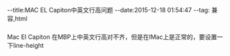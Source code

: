 --title:MAC EL Capiton中英文行高问题
--date:2015-12-18 01:54:47
--tag: 兼容,html
###
Mac EI Capiton 在MBP上中英文行高对不齐，但是在IMac上是正常的，要设置一下line-height

